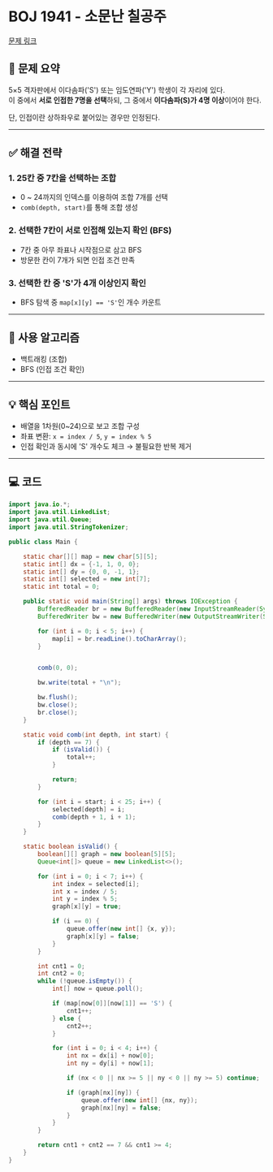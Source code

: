 # BOJ 1941 - 소문난 칠공주
[문제 링크](https://www.acmicpc.net/problem/1941)

## 🧩 문제 요약
5×5 격자판에서 이다솜파('S') 또는 임도연파('Y') 학생이 각 자리에 있다.  
이 중에서 **서로 인접한 7명을 선택**하되, 그 중에서 **이다솜파(S)가 4명 이상**이어야 한다.  

단, 인접이란 상하좌우로 붙어있는 경우만 인정된다.

---

## ✅ 해결 전략

### 1. 25칸 중 7칸을 선택하는 조합  
- 0 ~ 24까지의 인덱스를 이용하여 조합 7개를 선택  
- `comb(depth, start)`를 통해 조합 생성

### 2. 선택한 7칸이 서로 인접해 있는지 확인 (BFS)  
- 7칸 중 아무 좌표나 시작점으로 삼고 BFS  
- 방문한 칸이 7개가 되면 인접 조건 만족

### 3. 선택한 칸 중 'S'가 4개 이상인지 확인  
- BFS 탐색 중 `map[x][y] == 'S'`인 개수 카운트

---

## 🧠 사용 알고리즘
- 백트래킹 (조합)
- BFS (인접 조건 확인)

---

## 💡 핵심 포인트
- 배열을 1차원(0~24)으로 보고 조합 구성  
- 좌표 변환: `x = index / 5`, `y = index % 5`  
- 인접 확인과 동시에 'S' 개수도 체크 → 불필요한 반복 제거

---

## 💻 코드

```java
import java.io.*;
import java.util.LinkedList;
import java.util.Queue;
import java.util.StringTokenizer;

public class Main {

    static char[][] map = new char[5][5];
    static int[] dx = {-1, 1, 0, 0};
    static int[] dy = {0, 0, -1, 1};
    static int[] selected = new int[7];
    static int total = 0;

    public static void main(String[] args) throws IOException {
        BufferedReader br = new BufferedReader(new InputStreamReader(System.in));
        BufferedWriter bw = new BufferedWriter(new OutputStreamWriter(System.out));

        for (int i = 0; i < 5; i++) {
            map[i] = br.readLine().toCharArray();
        }


        comb(0, 0);

        bw.write(total + "\n");

        bw.flush();
        bw.close();
        br.close();
    }

    static void comb(int depth, int start) {
        if (depth == 7) {
            if (isValid()) {
                total++;
            }

            return;
        }

        for (int i = start; i < 25; i++) {
            selected[depth] = i;
            comb(depth + 1, i + 1);
        }
    }

    static boolean isValid() {
        boolean[][] graph = new boolean[5][5];
        Queue<int[]> queue = new LinkedList<>();

        for (int i = 0; i < 7; i++) {
            int index = selected[i];
            int x = index / 5;
            int y = index % 5;
            graph[x][y] = true;

            if (i == 0) {
                queue.offer(new int[] {x, y});
                graph[x][y] = false;
            }
        }

        int cnt1 = 0;
        int cnt2 = 0;
        while (!queue.isEmpty()) {
            int[] now = queue.poll();

            if (map[now[0]][now[1]] == 'S') {
                cnt1++;
            } else {
                cnt2++;
            }

            for (int i = 0; i < 4; i++) {
                int nx = dx[i] + now[0];
                int ny = dy[i] + now[1];

                if (nx < 0 || nx >= 5 || ny < 0 || ny >= 5) continue;

                if (graph[nx][ny]) {
                    queue.offer(new int[] {nx, ny});
                    graph[nx][ny] = false;
                }
            }
        }

        return cnt1 + cnt2 == 7 && cnt1 >= 4;
    }
}
```